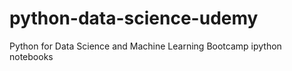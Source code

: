 # python-data-science-udemy
Python for Data Science and Machine Learning Bootcamp ipython notebooks

